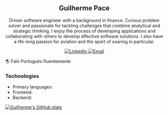 <h2 align="center">Guilherme Pace</h2>

<p align="center">Driven software engineer with a background in finance. Curious problem solver and passionate for tackling challenges that combine analytical and strategic thinking. I enjoy the process of developing applications and collaborating with others to develop effective software solutions. I also have a life-long passion for aviation and the sport of soaring in particular.</p>

<p align="center">
  <a href="https://www.linkedin.com/in/guilhermepace/">
    <img
      alt="Linkedin"
      src="https://img.shields.io/badge/linkedin-0077B5?logo=linkedin&logoColor=white&style=for-the-badge"
    />
  </a>
  <a href="mailto:pace.gui@gmail.com">
    <img
      alt="Email"
      src="https://img.shields.io/badge/-gmail-%23D14836?style=for-the-badge&logo=Gmail&logoColor=white"
    />
  </a>
</p>

🌎 Falo Português fluentemente

### Technologies
* Primary languages: 
* Frontend: 
* Backend: 

[![Guilherme's GitHub stats](https://github-readme-stats.vercel.app/api?username=guipace&count_private=true&show_icons=true&theme=dark&hide_rank=true&hide_title=true)](https://github.com/guipace/github-readme-stats)

<!--
**guipace/guipace** is a ✨ _special_ ✨ repository because its `README.md` (this file) appears on your GitHub profile.

Here are some ideas to get you started:

- 🔭 I’m currently working on ...
- 🌱 I’m currently learning ...
- 👯 I’m looking to collaborate on ...
- 🤔 I’m looking for help with ...
- 💬 Ask me about ...
- 📫 How to reach me: ...
- 😄 Pronouns: ...
- ⚡ Fun fact: ...
-->
